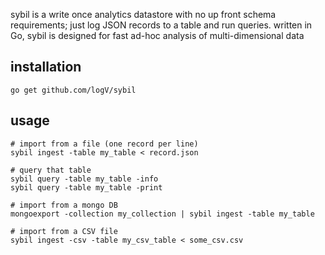 sybil is a write once analytics datastore with no up front schema requirements;
just log JSON records to a table and run queries. written in Go, sybil is
designed for fast ad-hoc analysis of multi-dimensional data

installation
------------

    go get github.com/logV/sybil

usage
-----


    # import from a file (one record per line)
    sybil ingest -table my_table < record.json

    # query that table
    sybil query -table my_table -info
    sybil query -table my_table -print

    # import from a mongo DB
    mongoexport -collection my_collection | sybil ingest -table my_table

    # import from a CSV file
    sybil ingest -csv -table my_csv_table < some_csv.csv


